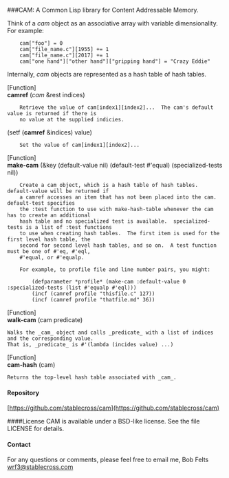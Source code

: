 ###CAM:  A Common Lisp library for Content Addressable Memory.

Think of a _cam_ object as an associative array with variable dimensionality.
For example:

		cam["foo"] = 0
		cam["file_name.c"][1955] += 1
		cam["file_name.c"][2017] += 1
		cam["one hand"]["other hand"]["gripping hand"] = "Crazy Eddie"

Internally, _cam_ objects are represented as a hash table of hash tables.

[Function]<br>
**camref** (_cam_ &rest indices)

		Retrieve the value of cam[index1][index2]...  The cam's default value is returned if there is
		no value at the supplied indicies.
		
(setf (**camref** &indices) value)

		Set the value of cam[index1][index2]...

[Function]<br>
**make-cam** (&key (default-value nil) (default-test #'equal) (specialized-tests nil))

		Create a cam object, which is a hash table of hash tables.  default-value will be returned if
		a camref accesses an item that has not been placed into the cam.  default-test specifies
		the :test function to use with make-hash-table whenever the cam has to create an additional
		hash table and no specialized test is available.  specialized-tests is a list of :test functions
		to use when creating hash tables.  The first item is used for the first level hash table, the
		second for second level hash tables, and so on.  A test function must be one of #'eq, #'eql,
		#'equal, or #'equalp.
    
		For example, to profile file and line number pairs, you might:
    
			(defparameter *profile* (make-cam :default-value 0 :specialized-tests (list #'equalp #'eql)))
			(incf (camref profile "thisfile.c" 127))
			(incf (camref profile "thatfile.md" 36))

[Function]<br>
**walk-cam** (cam predicate)

	Walks the _cam_ object and calls _predicate_ with a list of indices and the corresponding value.
	That is, _predicate_ is #'(lambda (incides value) ...)

[Function]<br>
**cam-hash** (cam)

	Returns the top-level hash table associated with _cam_.

#### Repository
[https://github.com/stablecross/cam](https://github.com/stablecross/cam)

####License
CAM is available under a BSD-like license.  See the file LICENSE for
details.

#### Contact
For any questions or comments, please feel free to email me, Bob Felts
<wrf3@stablecross.com>
